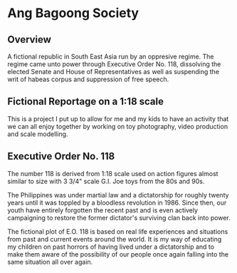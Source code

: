 # Ang Bagoong Society

## Overview  

A fictional republic in South East Asia run by an oppresive regime. The regime came unto power through Executive Order No. 118, dissolving the elected Senate and House of Representatives as well as suspending the writ of habeas corpus and suppression of free speech.

## Fictional Reportage on a 1:18 scale

This is a project I put up to allow for me and my kids to have an activity that we can all enjoy together by working on toy photography, video production and scale modelling.

## Executive Order No. 118

The number 118 is derived from 1:18 scale used on action figures almost similar to size with 3 3/4" scale G.I. Joe toys from the 80s and 90s.

The Philippines was under martial law and a dictatorship for roughly twenty years until it was toppled by a bloodless revolution in 1986. Since then, our youth have entirely forgotten the recent past and is even actively campaigning to restore the former dictator's surviving clan back into power. 

The fictional plot of E.O. 118 is based on real life experiences and situations from past and current events around the world. It is my way of educating my children on past horrors of having lived under a dictatorship and to make them aware of the possibility of our people once again falling into the same situation all over again.

